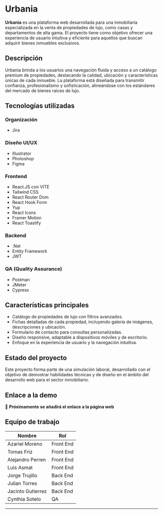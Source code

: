 # Urbania

**Urbania** es una plataforma web desarrollada para una inmobiliaria especializada en la venta de propiedades de lujo, como casas y departamentos de alta gama. El proyecto tiene como objetivo ofrecer una experiencia de usuario intuitiva y eficiente para aquellos que buscan adquirir bienes inmuebles exclusivos.

## Descripción

Urbania brinda a los usuarios una navegación fluida y acceso a un catálogo premium de propiedades, destacando la calidad, ubicación y características únicas de cada inmueble. La plataforma está diseñada para transmitir confianza, profesionalismo y sofisticación, alineándose con los estándares del mercado de bienes raíces de lujo.

## Tecnologías utilizadas

### Organización
- Jira

### Diseño UI/UX
- Illustrator
- Photoshop
- Figma

### Frontend
- React.JS con VITE
- Tailwind CSS
- React Router Dom
- React Hook Form
- Yup
- React Icons
- Framer Motion
- React Toastify

### Backend
- .Net
- Entity Framework
- JWT

### QA (Quality Assurance)
- Postman
- JMeter
- Cypress

## Características principales

- Catálogo de propiedades de lujo con filtros avanzados.
- Fichas detalladas de cada propiedad, incluyendo galería de imágenes, descripciones y ubicación.
- Formulario de contacto para consultas personalizadas.
- Diseño responsive, adaptable a dispositivos móviles y de escritorio.
- Enfoque en la experiencia de usuario y la navegación intuitiva.

## Estado del proyecto

Este proyecto forma parte de una simulación laboral, desarrollado con el objetivo de demostrar habilidades técnicas y de diseño en el ámbito del desarrollo web para el sector inmobiliario.

## Enlace a la demo

🔗 **Próximamente se añadirá el enlace a la página web**

## Equipo de trabajo

| Nombre              | Rol          |
|---------------------|--------------|
| Azariel Moreno      | Front End    |
| Tomas Friz          | Front End    |
| Alejandro Perren    | Front End    |
| Luis Asmat          | Front End    |
| Jorge Trujillo      | Back End     |
| Julian Torres       | Back End     |
| Jacinto Gutierrez   | Back End     |
| Cynthia Sotelo      | QA           |

---

